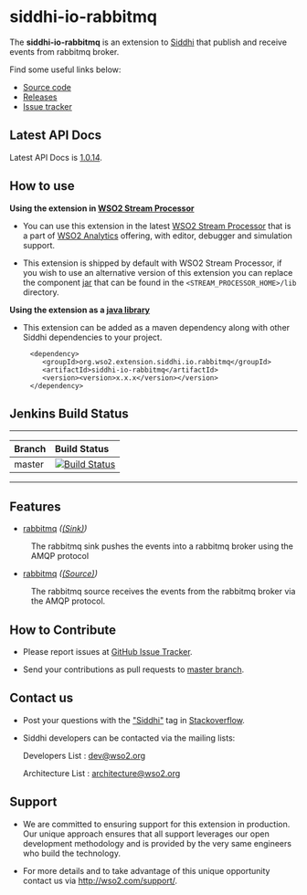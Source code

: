 siddhi-io-rabbitmq
======================================

The **siddhi-io-rabbitmq** is an extension to <a target="_blank" href="https://wso2.github.io/siddhi">Siddhi</a> that publish and receive events from rabbitmq broker.

Find some useful links below:

* <a target="_blank" href="https://github.com/wso2-extensions/siddhi-io-rabbitmq">Source code</a>
* <a target="_blank" href="https://github.com/wso2-extensions/siddhi-io-rabbitmq/releases">Releases</a>
* <a target="_blank" href="https://github.com/wso2-extensions/siddhi-io-rabbitmq/issues">Issue tracker</a>

## Latest API Docs 

Latest API Docs is <a target="_blank" href="https://wso2-extensions.github.io/siddhi-io-rabbitmq/api/1.0.14">1.0.14</a>.

## How to use 

**Using the extension in <a target="_blank" href="https://github.com/wso2/product-sp">WSO2 Stream Processor</a>**

* You can use this extension in the latest <a target="_blank" href="https://github.com/wso2/product-sp/releases">WSO2 Stream Processor</a> that is a part of <a target="_blank" href="http://wso2.com/analytics?utm_source=gitanalytics&utm_campaign=gitanalytics_Jul17">WSO2 Analytics</a> offering, with editor, debugger and simulation support. 

* This extension is shipped by default with WSO2 Stream Processor, if you wish to use an alternative version of this extension you can replace the component <a target="_blank" href="https://github.com/wso2-extensions/siddhi-io-rabbitmq/releases">jar</a> that can be found in the `<STREAM_PROCESSOR_HOME>/lib` directory.

**Using the extension as a <a target="_blank" href="https://wso2.github.io/siddhi/documentation/running-as-a-java-library">java library</a>**

* This extension can be added as a maven dependency along with other Siddhi dependencies to your project.

```
     <dependency>
        <groupId>org.wso2.extension.siddhi.io.rabbitmq</groupId>
        <artifactId>siddhi-io-rabbitmq</artifactId>
        <version><version>x.x.x</version></version>
     </dependency>
```

## Jenkins Build Status

---

|  Branch | Build Status |
| :------ |:------------ | 
| master  | [![Build Status](https://wso2.org/jenkins/job/siddhi/job/siddhi-io-rabbitmq/badge/icon)](https://wso2.org/jenkins/job/siddhi/job/siddhi-io-rabbitmq/) |

---

## Features

* <a target="_blank" href="https://wso2-extensions.github.io/siddhi-io-rabbitmq/api/1.0.14/#rabbitmq-sink">rabbitmq</a> *(<a target="_blank" href="https://wso2.github.io/siddhi/documentation/siddhi-4.0/#sink">(Sink)</a>)*<br><div style="padding-left: 1em;"><p>The rabbitmq sink pushes the events into a rabbitmq broker using the AMQP protocol</p></div>
* <a target="_blank" href="https://wso2-extensions.github.io/siddhi-io-rabbitmq/api/1.0.14/#rabbitmq-source">rabbitmq</a> *(<a target="_blank" href="https://wso2.github.io/siddhi/documentation/siddhi-4.0/#source">(Source)</a>)*<br><div style="padding-left: 1em;"><p>The rabbitmq source receives the events from the rabbitmq broker via the AMQP protocol. </p></div>

## How to Contribute
 
  * Please report issues at <a target="_blank" href="https://github.com/wso2-extensions/siddhi-io-rabbitmq/issues">GitHub Issue Tracker</a>.
  
  * Send your contributions as pull requests to <a target="_blank" href="https://github.com/wso2-extensions/siddhi-io-rabbitmq/tree/master">master branch</a>. 
 
## Contact us 

 * Post your questions with the <a target="_blank" href="http://stackoverflow.com/search?q=siddhi">"Siddhi"</a> tag in <a target="_blank" href="http://stackoverflow.com/search?q=siddhi">Stackoverflow</a>. 
 
 * Siddhi developers can be contacted via the mailing lists:
 
    Developers List   : [dev@wso2.org](mailto:dev@wso2.org)
    
    Architecture List : [architecture@wso2.org](mailto:architecture@wso2.org)
 
## Support 

* We are committed to ensuring support for this extension in production. Our unique approach ensures that all support leverages our open development methodology and is provided by the very same engineers who build the technology. 

* For more details and to take advantage of this unique opportunity contact us via <a target="_blank" href="http://wso2.com/support?utm_source=gitanalytics&utm_campaign=gitanalytics_Jul17">http://wso2.com/support/</a>. 
